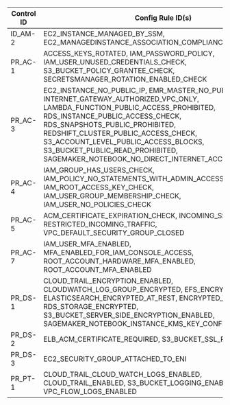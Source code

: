 ﻿| Control ID | Config Rule ID\(s\)                                                                                                                                                                                                                                                                                                                                                                                         |
|------------|-------------------------------------------------------------------------------------------------------------------------------------------------------------------------------------------------------------------------------------------------------------------------------------------------------------------------------------------------------------------------------------------------------------|
| ID\_AM\-2  | EC2\_INSTANCE\_MANAGED\_BY\_SSM, EC2\_MANAGEDINSTANCE\_ASSOCIATION\_COMPLIANCE\_STATUS\_CHECK                                                                                                                                                                                                                                                                                                               |
| PR\_AC\-1  | ACCESS\_KEYS\_ROTATED, IAM\_PASSWORD\_POLICY, IAM\_USER\_UNUSED\_CREDENTIALS\_CHECK, S3\_BUCKET\_POLICY\_GRANTEE\_CHECK, SECRETSMANAGER\_ROTATION\_ENABLED\_CHECK                                                                                                                                                                                                                                           |
| PR\_AC\-3  | EC2\_INSTANCE\_NO\_PUBLIC\_IP, EMR\_MASTER\_NO\_PUBLIC\_IP, INTERNET\_GATEWAY\_AUTHORIZED\_VPC\_ONLY, LAMBDA\_FUNCTION\_PUBLIC\_ACCESS\_PROHIBITED, RDS\_INSTANCE\_PUBLIC\_ACCESS\_CHECK, RDS\_SNAPSHOTS\_PUBLIC\_PROHIBITED, REDSHIFT\_CLUSTER\_PUBLIC\_ACCESS\_CHECK, S3\_ACCOUNT\_LEVEL\_PUBLIC\_ACCESS\_BLOCKS, S3\_BUCKET\_PUBLIC\_READ\_PROHIBITED, SAGEMAKER\_NOTEBOOK\_NO\_DIRECT\_INTERNET\_ACCESS |
| PR\_AC\-4  | IAM\_GROUP\_HAS\_USERS\_CHECK, IAM\_POLICY\_NO\_STATEMENTS\_WITH\_ADMIN\_ACCESS, IAM\_ROOT\_ACCESS\_KEY\_CHECK, IAM\_USER\_GROUP\_MEMBERSHIP\_CHECK, IAM\_USER\_NO\_POLICIES\_CHECK                                                                                                                                                                                                                         |
| PR\_AC\-5  | ACM\_CERTIFICATE\_EXPIRATION\_CHECK, INCOMING\_SSH\_DISABLED, RESTRICTED\_INCOMING\_TRAFFIC, VPC\_DEFAULT\_SECURITY\_GROUP\_CLOSED                                                                                                                                                                                                                                                                          |
| PR\_AC\-7  | IAM\_USER\_MFA\_ENABLED, MFA\_ENABLED\_FOR\_IAM\_CONSOLE\_ACCESS, ROOT\_ACCOUNT\_HARDWARE\_MFA\_ENABLED, ROOT\_ACCOUNT\_MFA\_ENABLED                                                                                                                                                                                                                                                                        |
| PR\_DS\-1  | CLOUD\_TRAIL\_ENCRYPTION\_ENABLED, CLOUDWATCH\_LOG\_GROUP\_ENCRYPTED, EFS\_ENCRYPTED\_CHECK, ELASTICSEARCH\_ENCRYPTED\_AT\_REST, ENCRYPTED\_VOLUMES, RDS\_STORAGE\_ENCRYPTED, S3\_BUCKET\_SERVER\_SIDE\_ENCRYPTION\_ENABLED, SAGEMAKER\_NOTEBOOK\_INSTANCE\_KMS\_KEY\_CONFIGURED                                                                                                                            |
| PR\_DS\-2  | ELB\_ACM\_CERTIFICATE\_REQUIRED, S3\_BUCKET\_SSL\_REQUESTS\_ONLY                                                                                                                                                                                                                                                                                                                                            |
| PR\_DS\-3  | EC2\_SECURITY\_GROUP\_ATTACHED\_TO\_ENI                                                                                                                                                                                                                                                                                                                                                                     |
| PR\_PT\-1  | CLOUD\_TRAIL\_CLOUD\_WATCH\_LOGS\_ENABLED, CLOUD\_TRAIL\_ENABLED, S3\_BUCKET\_LOGGING\_ENABLED, VPC\_FLOW\_LOGS\_ENABLED                                                                                                                                                                                                                                                                                    |
